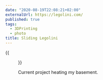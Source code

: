 ```yaml
---
date: "2020-08-19T22:08:21+02:00"
externalUrl: https://legolini.com/
published: true
tags:
  - 3DPrinting
  - photo
title: Sliding Legolini
---
```


{{<figure alt="Sliding Legolini" src="/images/2020-08-19-Sliding-Legolini.jpg" width="1280">}}

Current project heating my basement.
